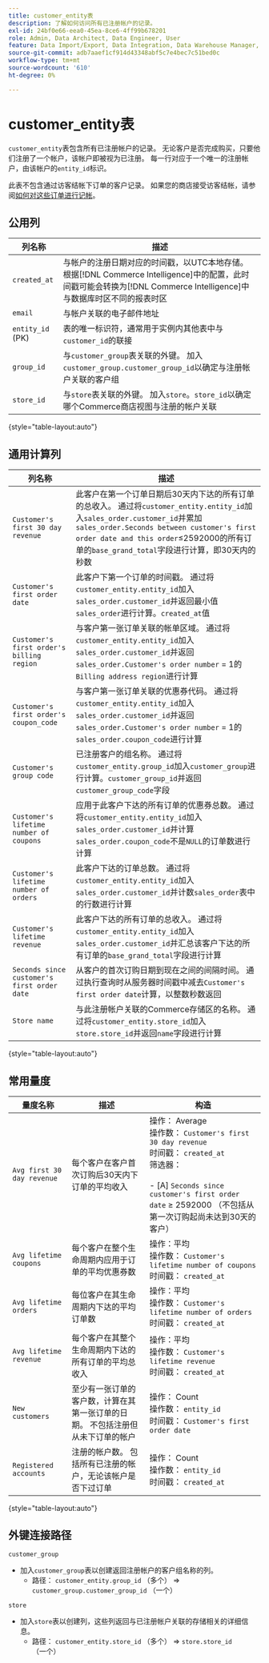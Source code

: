 ```yaml
---
title: customer_entity表
description: 了解如何访问所有已注册帐户的记录。
exl-id: 24bf0e66-eea0-45ea-8ce6-4ff99b678201
role: Admin, Data Architect, Data Engineer, User
feature: Data Import/Export, Data Integration, Data Warehouse Manager, Commerce Tables
source-git-commit: adb7aaef1cf914d43348abf5c7e4bec7c51bed0c
workflow-type: tm+mt
source-wordcount: '610'
ht-degree: 0%

---
```


# customer_entity表

`customer_entity`表包含所有已注册帐户的记录。 无论客户是否完成购买，只要他们注册了一个帐户，该帐户即被视为已注册。 每一行对应于一个唯一的注册帐户，由该帐户的`entity_id`标识。

此表不包含通过访客结帐下订单的客户记录。 如果您的商店接受访客结帐，请参阅[如何对这些订单进行记帐](../data-warehouse-mgr/guest-orders.md)。

## 公用列

| **列名称** | **描述** |
|---|---|
| `created_at` | 与帐户的注册日期对应的时间戳，以UTC本地存储。 根据[!DNL Commerce Intelligence]中的配置，此时间戳可能会转换为[!DNL Commerce Intelligence]中与数据库时区不同的报表时区 |
| `email` | 与帐户关联的电子邮件地址 |
| `entity_id` (PK) | 表的唯一标识符，通常用于实例内其他表中与`customer_id`的联接 |
| `group_id` | 与`customer_group`表关联的外键。 加入`customer_group.customer_group_id`以确定与注册帐户关联的客户组 |
| `store_id` | 与`store`表关联的外键。 加入`store`。`store_id`以确定哪个Commerce商店视图与注册的帐户关联 |

{style="table-layout:auto"}

## 通用计算列

| **列名称** | **描述** |
|---|---|
| `Customer's first 30 day revenue` | 此客户在第一个订单日期后30天内下达的所有订单的总收入。 通过将`customer_entity.entity_id`加入`sales_order.customer_id`并累加`sales_order.Seconds between customer's first order date and this order`≤2592000的所有订单的`base_grand_total`字段进行计算，即30天内的秒数 |
| `Customer's first order date` | 此客户下第一个订单的时间戳。 通过将`customer_entity.entity_id`加入`sales_order.customer_id`并返回最小值`sales_order`进行计算。`created_at`值 |
| `Customer's first order's billing region` | 与客户第一张订单关联的帐单区域。 通过将`customer_entity.entity_id`加入`sales_order.customer_id`并返回`sales_order.Customer's order number` = 1的`Billing address region`进行计算 |
| `Customer's first order's coupon_code` | 与客户第一张订单关联的优惠券代码。 通过将`customer_entity.entity_id`加入`sales_order.customer_id`并返回`sales_order.Customer's order number` = 1的`sales_order.coupon_code`进行计算 |
| `Customer's group code` | 已注册客户的组名称。 通过将`customer_entity.group_id`加入`customer_group`进行计算。`customer_group_id`并返回`customer_group_code`字段 |
| `Customer's lifetime number of coupons` | 应用于此客户下达的所有订单的优惠券总数。 通过将`customer_entity.entity_id`加入`sales_order.customer_id`并计算`sales_order.coupon_code`不是`NULL`的订单数进行计算 |
| `Customer's lifetime number of orders` | 此客户下达的订单总数。 通过将`customer_entity.entity_id`加入`sales_order.customer_id`并计数`sales_order`表中的行数进行计算 |
| `Customer's lifetime revenue` | 此客户下达的所有订单的总收入。 通过将`customer_entity.entity_id`加入`sales_order.customer_id`并汇总该客户下达的所有订单的`base_grand_total`字段进行计算 |
| `Seconds since customer's first order date` | 从客户的首次订购日期到现在之间的间隔时间。 通过执行查询时从服务器时间戳中减去`Customer's first order date`计算，以整数秒数返回 |
| `Store name` | 与此注册帐户关联的Commerce存储区的名称。 通过将`customer_entity.store_id`加入`store.store_id`并返回`name`字段进行计算 |

{style="table-layout:auto"}

## 常用量度

| **量度名称** | **描述** | **构造** |
|---|---|---|
| `Avg first 30 day revenue` | 每个客户在客户首次订购后30天内下订单的平均收入 | 操作： Average<br/>操作数： `Customer's first 30 day revenue`<br/>时间戳： `created_at`<br/>筛选器：<br/><br/>- \[A\] `Seconds since customer's first order date` ≥ 2592000 （不包括从第一次订购起尚未达到30天的客户） |
| `Avg lifetime coupons` | 每个客户在整个生命周期内应用于订单的平均优惠券数 | 操作：平均<br/>操作数： `Customer's lifetime number of coupons`<br/>时间戳： `created_at` |
| `Avg lifetime orders` | 每位客户在其生命周期内下达的平均订单数 | 操作：平均<br/>操作数： `Customer's lifetime number of orders`<br/>时间戳： `created_at` |
| `Avg lifetime revenue` | 每个客户在其整个生命周期内下达的所有订单的平均总收入 | 操作：平均<br/>操作数： `Customer's lifetime revenue`<br/>时间戳： `created_at` |
| `New customers` | 至少有一张订单的客户数，计算在其第一张订单的日期。 不包括注册但从未下订单的帐户 | 操作： Count<br/>操作数： `entity_id`<br/>时间戳： `Customer's first order date` |
| `Registered accounts` | 注册的帐户数。 包括所有已注册的帐户，无论该帐户是否下过订单 | 操作： Count<br/>操作数： `entity_id`<br/>时间戳： `created_at` |

{style="table-layout:auto"}

## 外键连接路径

`customer_group`

* 加入`customer_group`表以创建返回注册帐户的客户组名称的列。
   * 路径： `customer_entity.group_id` （多个） => `customer_group.customer_group_id` （一个）

`store`

* 加入`store`表以创建列，这些列返回与已注册帐户关联的存储相关的详细信息。
   * 路径： `customer_entity.store_id` （多个） => `store.store_id` （一个）
